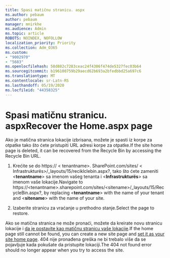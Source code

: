 ```yaml
---
title: Spasi matičnu stranicu. aspx
ms.author: pebaum
author: pebaum
manager: mnirkhe
ms.audience: Admin
ms.topic: article
ROBOTS: NOINDEX, NOFOLLOW
localization_priority: Priority
ms.collection: Adm_O365
ms.custom:
- "9002970"
- "5683"
ms.openlocfilehash: 58d882c7283ceac24f4306f474de5327fec03b64
ms.sourcegitcommit: b196100759b29aecd62b693a2bfedbbd25a697c6
ms.translationtype: MT
ms.contentlocale: sr-Latn-RS
ms.lasthandoff: 05/19/2020
ms.locfileid: "44358325"
---
```

# <a name="recover-the-homeaspx-page"></a><span data-ttu-id="3c7d6-102">Spasi matičnu stranicu. aspx</span><span class="sxs-lookup"><span data-stu-id="3c7d6-102">Recover the Home.aspx page</span></span>

<span data-ttu-id="3c7d6-103">Ako je matična stranica lokacije izbrisana, možete je spasti iz korpe za otpatke tako što ćete pristupiti URL adresi korpe za otpatke.</span><span class="sxs-lookup"><span data-stu-id="3c7d6-103">If the site home page is deleted, it can be recovered from the Recycle Bin by accessing the Recycle Bin URL.</span></span>

1. <span data-ttu-id="3c7d6-104">Krećite se do https:// \< tenantname>. SharePoint.com/sites/ \< Infrastrukturës>/_layouts/15/reciklclebin.aspx?, tako što ćete zameniti <**tenantname**> sa imenom vašeg tenanta i <**Infrastrukturës**> sa imenom vaše lokacije.</span><span class="sxs-lookup"><span data-stu-id="3c7d6-104">Navigate to https://\<tenantname>.sharepoint.com/sites/\<sitename>/_layouts/15/RecycleBin.aspx?, by replacing <**tenantname**> with the name of your tenant and <**sitename**> with the name of your site.</span></span>

2. <span data-ttu-id="3c7d6-105">Izaberite stranicu za vraćanje u prethodno stanje.</span><span class="sxs-lookup"><span data-stu-id="3c7d6-105">Select the page to restore.</span></span>

<span data-ttu-id="3c7d6-106">Ako se matična stranica ne može pronaći, možete da kreirate novu stranicu lokacije i [da je postavite kao matičnu stranicu vaše lokacije](https://support.microsoft.com/en-gb/office/use-a-different-page-for-your-sharepoint-site-home-page-35a5022c-f84a-455d-985e-c691ab5dfa17?ui=en-us&rs=en-gb&ad=gb).</span><span class="sxs-lookup"><span data-stu-id="3c7d6-106">If the home page still cannot be found, you can create a new site page and [set it as your site home page](https://support.microsoft.com/en-gb/office/use-a-different-page-for-your-sharepoint-site-home-page-35a5022c-f84a-455d-985e-c691ab5dfa17?ui=en-us&rs=en-gb&ad=gb).</span></span> <span data-ttu-id="3c7d6-107">404 nije pronađena greška ne bi trebalo više da se pojavljuje kada pokušate da pristupite lokaciji.</span><span class="sxs-lookup"><span data-stu-id="3c7d6-107">The 404 not found error should no longer appear when you try to access the site.</span></span>
